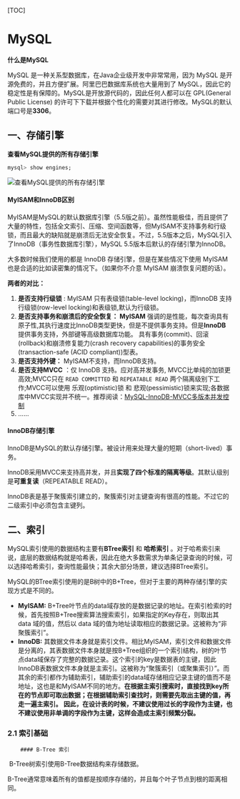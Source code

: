 [TOC]

# MySQL

**什么是MySQL**

MySQL 是一种关系型数据库，在Java企业级开发中非常常用，因为 MySQL 是开源免费的，并且方便扩展。阿里巴巴数据库系统也大量用到了 MySQL，因此它的稳定性是有保障的。MySQL是开放源代码的，因此任何人都可以在 GPL(General Public License) 的许可下下载并根据个性化的需要对其进行修改。MySQL的默认端口号是**3306**。

## 一、存储引擎

**查看MySQL提供的所有存储引擎**

```sql
mysql> show engines;
```

![查看MySQL提供的所有存储引擎](https://my-blog-to-use.oss-cn-beijing.aliyuncs.com/2019-6/mysql-engines.png)

#### MyISAM和InnoDB区别

MyISAM是MySQL的默认数据库引擎（5.5版之前）。虽然性能极佳，而且提供了大量的特性，包括全文索引、压缩、空间函数等，但MyISAM不支持事务和行级锁，而且最大的缺陷就是崩溃后无法安全恢复。不过，5.5版本之后，MySQL引入了InnoDB（事务性数据库引擎），MySQL 5.5版本后默认的存储引擎为InnoDB。

大多数时候我们使用的都是 InnoDB 存储引擎，但是在某些情况下使用 MyISAM 也是合适的比如读密集的情况下。（如果你不介意 MyISAM 崩溃恢复问题的话）。

**两者的对比：**

1. **是否支持行级锁** : MyISAM 只有表级锁(table-level locking)，而InnoDB 支持行级锁(row-level locking)和表级锁,默认为行级锁。
2. **是否支持事务和崩溃后的安全恢复： MyISAM** 强调的是性能，每次查询具有原子性,其执行速度比InnoDB类型更快，但是不提供事务支持。但是**InnoDB** 提供事务支持，外部键等高级数据库功能。 具有事务(commit)、回滚(rollback)和崩溃修复能力(crash recovery capabilities)的事务安全(transaction-safe (ACID compliant))型表。
3. **是否支持外键：** MyISAM不支持，而InnoDB支持。
4. **是否支持MVCC** ：仅 InnoDB 支持。应对高并发事务, MVCC比单纯的加锁更高效;MVCC只在 `READ COMMITTED` 和 `REPEATABLE READ` 两个隔离级别下工作;MVCC可以使用 乐观(optimistic)锁 和 悲观(pessimistic)锁来实现;各数据库中MVCC实现并不统一。推荐阅读：[MySQL-InnoDB-MVCC多版本并发控制](https://segmentfault.com/a/1190000012650596)
5. ......

#### InnoDB存储引擎

​	InnoDB是MySQL的默认存储引擎。被设计用来处理大量的短期（short-lived）事务。

​	InnoDB采用MVCC来支持高并发，并且**实现了四个标准的隔离等级**。其默认级别是**可重复读**（REPEATABLE READ）。

​	InnoDB表是基于聚簇索引建立的，聚簇索引对主键查询有很高的性能。不过它的二级索引中必须包含主键列。

## 二、索引

MySQL索引使用的数据结构主要有**BTree索引** 和 **哈希索引** 。对于哈希索引来说，底层的数据结构就是哈希表，因此在绝大多数需求为单条记录查询的时候，可以选择哈希索引，查询性能最快；其余大部分场景，建议选择BTree索引。

MySQL的BTree索引使用的是B树中的B+Tree，但对于主要的两种存储引擎的实现方式是不同的。

- **MyISAM:** B+Tree叶节点的data域存放的是数据记录的地址。在索引检索的时候，首先按照B+Tree搜索算法搜索索引，如果指定的Key存在，则取出其 data 域的值，然后以 data 域的值为地址读取相应的数据记录。这被称为“非聚簇索引”。
- **InnoDB:** 其数据文件本身就是索引文件。相比MyISAM，索引文件和数据文件是分离的，其表数据文件本身就是按B+Tree组织的一个索引结构，树的叶节点data域保存了完整的数据记录。这个索引的key是数据表的主键，因此InnoDB表数据文件本身就是主索引。这被称为“聚簇索引（或聚集索引）”。而其余的索引都作为辅助索引，辅助索引的data域存储相应记录主键的值而不是地址，这也是和MyISAM不同的地方。**在根据主索引搜索时，直接找到key所在的节点即可取出数据；在根据辅助索引查找时，则需要先取出主键的值，再走一遍主索引。** **因此，在设计表的时候，不建议使用过长的字段作为主键，也不建议使用非单调的字段作为主键，这样会造成主索引频繁分裂。**

### 2.1 索引基础

		#### B-Tree 索引

​		B-Tree树索引使用B-Tree数据结构来存储数据。

​		B-Tree通常意味着所有的值都是按顺序存储的，并且每个叶子节点到根的距离相同。

